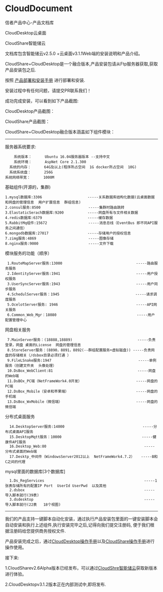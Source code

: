 # CloudDocument
信者产品中心-产品文档库


CloudDesktop云桌面

CloudShare智能储云


文档库包含智能储云v2.5.0 +云桌面v3.1.1Web端的安装说明和产品介绍。


CloudShare+CloudDesktop是一个融合版本,产品安装包请从Ftp服务器获取,获取产品安装包之后.

按照 [产品部署和安装手册]( Zh-CN/智能储云与桌面B端融合版安装手册-power%20by%20信者科技.docx) 进行部署和安装.

安装过程中有任何问题，请提交PR联系我们！

成功完成安装，可以看到如下产品截图:

CloudDesktop产品截图：


CloudShare产品截图：


CloudShare+CloudDesktop融合版本涵盖如下组件模块：

--------------------------------------------------------------------------------------------------------------

服务器系统要求:

        系统版本：      Ubuntu 16.04服务器版本 --支持中文
        系统环境：      AspNet Core 2.1.300
      系统的内存：      64G及以上(程序所占空间  1G docker所占空间  10G)
      系统系统盘：      256G 
    系统网络带宽：      1000M
    
 基础组件(开源的，集群)
 
    1.mysql数据库:3306                     -----关系数据库结构化数据(云桌面数据和网盘的管理信息  用户扩展信息  群组信息)
    2.consul服务:8500                      -----集群时路由跳转
    3.ElastaticSerach数据库:9200           -----网盘所有与文件相关数据  
    4.redis数据库:6379                     -----缓存数据   
    5.RabbitMq组件:15672                   -----消息总线（EventBus 即不同API服务之间通信）
    6.mongodb数据库:27017                  -----存储用户的授权信息
    7.zimg服务:4869                        -----图像存储
    8.nginx服务:9000                       -----文件下载 
    
  模块服务的功能（顺序）
  
     1.RouteMapServer服务:13000                                  -----路由服务服务 
     2.IdentityServer服务:1941                                   -----用户授权服务
     3.UserSyncServer服务:1943                                   -----用户同步服务 
     4.SchedulServer服务：1945                                   -----请求调度服务
     5.OcelotServer服务: 1946                                    -----API网关服务
     6.Common_Web_Mgr：18080                                     -----用户配置管理中心

  网盘相关服务
  
     7.MainServer服务：(18888,18889)                              -----负责登录，网盘 桌面的License  网盘的管理信息
     8.StoreServer服务：(8890，8891，8892(--群组配置服务+虚拟磁盘)) -----负责网盘的存储相关（/dsbox目录必须打通 ）
     9.FileLSnake服务:1947                                        -----单例服务（创建文件夹  头像处理）
     10.DsBox_WebClient:81                                       -----网盘的Web端
     11.DsBOx_PC端（NetFrameWork4.0开发）                         -----网盘的PC端
     12.DsBox_Mobile（安卓和苹果端）                               -----网盘的手机端
     13.DsBox_WxMobile（微信端）                                  -----网盘的微信端

  分布式桌面服务
  
      14.DesktopServer服务:14000                                    -----分布式桌面API服务
      15.DesktopMqtt服务：10000                                     -----健康件API服务   
      16.Desktop_Web:80                                             -----分布式桌面的Web端
      17.Desktp_中间件（WindowsServer2012以上  NetFrameWork4.7.2）   -----B和C之间的代理

   mysql里面的数据库[3个数据库]
  
      1.Ds_RegServices                                              -----1张表存储所有的配置IP Port  UserId UserPwd  以及其他
      2.dsbox                                                       -----导入脚本就行(39表)
      3.dsdesktop                                                   -----导入脚本就行(22表   18个视图)

--------------------------------------------------------------------------------------------------------------

我们的产品支持一键脚本自动化安装，通过执行产品安装包里面的一键安装脚本会自动安装和执行上述组件,执行安装完毕之后,记得向我们提交注册码,
便于我们根据注册码给您提供商务授权文件.



产品安装完成之后，通过[CloudDesktop操作手册](Zh-CN/产品操作手册/CloudDesktop%20Guide%5Bv3.1.1%5D-power%20by%20XINZHEKEJI.pdf)以及[CloudShare操作手册](Zh-CN/产品操作手册/CloudShare%20Guide%5Bv2.5.0%5D-power%20by%20XINZHEKEJI.pdf)进行操作使用。


接下来:

  1.CloudSharev2.6Alpha版本已经发布，可以通过[CloudShre智能储云](/XINZHEKEJI/CloudShare)获取新版本进行体验。
  
  2.CloudDesktopv3.1.2版本正在内部测试中,即将发布.


